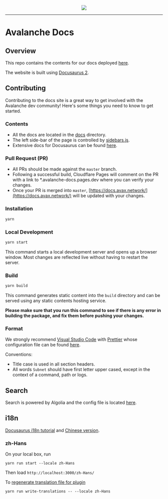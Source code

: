 <div align="center">
  <img src="static/AvalancheLogoRed.png?raw=true">
</div>

---

# Avalanche Docs

## Overview

This repo contains the contents for our docs deployed [here](https://docs.avax.network).

The website is built using [Docusaurus 2](https://docusaurus.io/).

## Contributing

Contributing to the docs site is a great way to get involved with the Avalanche dev community! Here's some things you need to know to get started.

### Contents

- All the docs are located in the [docs](docs) directory.
- The left side-bar of the page is controlled by [sidebars.js](sidebars.js).
- Extensive docs for Docusaurus can be found [here](https://docusaurus.io/docs).

### Pull Request (PR)

- All PRs should be made against the `master` branch.
- Following a successful build, Cloudflare Pages will comment on the PR with a link to \*.avalanche-docs.pages.dev where you can verify your changes.
- Once your PR is merged into `master`, [https://docs.avax.network/](https://docs.avax.network/) will be updated with your changes.

### Installation

```zsh
yarn
```

### Local Development

```zsh
yarn start
```

This command starts a local development server and opens up a browser window. Most changes are reflected live without having to restart the server.

### Build

```zsh
yarn build
```

This command generates static content into the `build` directory and can be served using any static contents hosting service.

**Please make sure that you run this command to see if there is any error in building the package, and fix them before pushing your changes.**

### Format

We strongly recommend [Visual Studio Code](https://visualstudio.microsoft.com/) with [Prettier](https://marketplace.visualstudio.com/items?itemName=esbenp.prettier-vscode) whose configuration file can be found [here](./.prettierrc).

Conventions:

- Title case is used in all section headers.
- All words `Subnet` should have first letter upper cased, except in the context of a command, path or logs.

## Search

Search is powered by Algolia and the config file is located [here](https://github.com/algolia/docsearch-configs/blob/master/configs/avax.json).

## i18n

[Docusaurus i18n tutorial](https://docusaurus.io/docs/next/i18n/tutorial) and [Chinese version](https://docusaurus.io/zh-CN/docs/next/i18n/tutorial).

### zh-Hans

On your local box, run

```
yarn run start --locale zh-Hans
```

Then load `http://localhost:3000/zh-Hans/`

To [regenerate translation file for plugin](https://docusaurus.io/docs/next/i18n/tutorial#translate-plugin-data)

```
yarn run write-translations -- --locale zh-Hans
```
